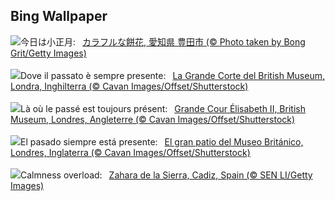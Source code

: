 ## Bing Wallpaper
![](https://www.bing.com/th?id=OHR.Mochibana2025_JA-JP8291657654_UHD.jpg&w=1000)今日は小正月:&nbsp;&ensp;[カラフルな餅花, 愛知県 豊田市 (© Photo taken by Bong Grit/Getty Images)](https://www.bing.com/th?id=OHR.Mochibana2025_JA-JP8291657654_UHD.jpg)
<br><br/>
![](https://www.bing.com/th?id=OHR.MuseumCourt_IT-IT0217909528_UHD.jpg&w=1000)Dove il passato è sempre presente:&nbsp;&ensp;[La Grande Corte del British Museum, Londra, Inghilterra (© Cavan Images/Offset/Shutterstock)](https://www.bing.com/th?id=OHR.MuseumCourt_IT-IT0217909528_UHD.jpg)
<br><br/>
![](https://www.bing.com/th?id=OHR.MuseumCourt_FR-FR4239916080_UHD.jpg&w=1000)Là où le passé est toujours présent:&nbsp;&ensp;[Grande Cour Élisabeth II, British Museum, Londres, Angleterre (© Cavan Images/Offset/Shutterstock)](https://www.bing.com/th?id=OHR.MuseumCourt_FR-FR4239916080_UHD.jpg)
<br><br/>
![](https://www.bing.com/th?id=OHR.MuseumCourt_ES-ES2025282183_UHD.jpg&w=1000)El pasado siempre está presente:&nbsp;&ensp;[El gran patio del Museo Británico, Londres, Inglaterra (© Cavan Images/Offset/Shutterstock)](https://www.bing.com/th?id=OHR.MuseumCourt_ES-ES2025282183_UHD.jpg)
<br><br/>
![](https://www.bing.com/th?id=OHR.CadizSpain_EN-GB7941823974_UHD.jpg&w=1000)Calmness overload:&nbsp;&ensp;[Zahara de la Sierra, Cadiz, Spain (© SEN LI/Getty Images)](https://www.bing.com/th?id=OHR.CadizSpain_EN-GB7941823974_UHD.jpg)
<br><br/>
